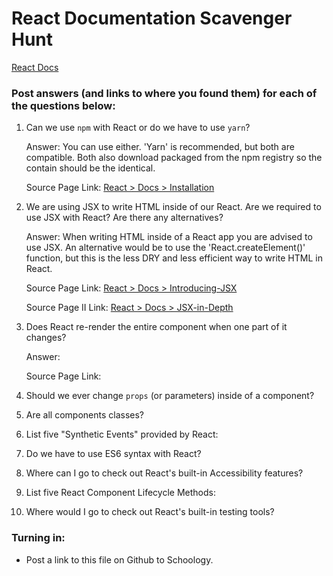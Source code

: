 # React Documentation Scavenger Hunt

[React Docs](https://facebook.github.io/react/docs/hello-world.html)

### Post answers (and links to where you found them) for each of the questions below:

1. Can we use `npm` with React or do we have to use `yarn`?
    
    Answer: You can use either. 'Yarn' is recommended, but both are compatible. Both also download packaged from the npm registry so the contain should be the identical.
    
    Source Page Link: [React > Docs > Installation](https://reactjs.org/docs/installation.html)

2. We are using JSX to write HTML inside of our React. Are we required to use JSX with React? Are there any alternatives?

    Answer: When writing HTML inside of a React app you are advised to use JSX. An alternative would be to use the 'React.createElement()' function, but this is the less DRY and less efficient way to write HTML in React.

    Source Page Link: [React > Docs > Introducing-JSX](https://reactjs.org/docs/introducing-jsx.html)

    Source Page II Link: [React > Docs > JSX-in-Depth](https://reactjs.org/docs/jsx-in-depth.html)

3. Does React re-render the entire component when one part of it changes?

    Answer:

    Source Page Link: []()

4. Should we ever change `props` (or parameters) inside of a component? 

5. Are all components classes? 

6. List five "Synthetic Events" provided by React:

7. Do we have to use ES6 syntax with React?

8. Where can I go to check out React's built-in Accessibility features?

9. List five React Component Lifecycle Methods:

10. Where would I go to check out React's built-in testing tools?

### Turning in:

* Post a link to this file on Github to Schoology.
